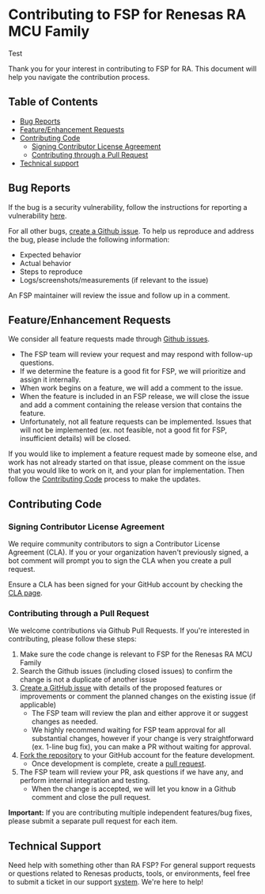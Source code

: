 # Contributing to FSP for Renesas RA MCU Family

Test

Thank you for your interest in contributing to FSP for RA. This document will help you navigate the contribution process.

## Table of Contents

- [Bug Reports](#bug-reports)
- [Feature/Enhancement Requests](#featureenhancement-requests)
- [Contributing Code](#contributing-code)
  - [Signing Contributor License Agreement](#signing-contributor-license-agreement)
  - [Contributing through a Pull Request](#contributing-through-a-pull-request)
- [Technical support](#technical-support)

## Bug Reports

If the bug is a security vulnerability, follow the instructions for reporting a vulnerability [here](https://github.com/renesas/fsp/security).

For all other bugs, [create a Github issue](https://docs.github.com/en/issues/tracking-your-work-with-issues/creating-an-issue). To help us reproduce and address the bug, please include the following information:

- Expected behavior
- Actual behavior
- Steps to reproduce
- Logs/screenshots/measurements (if relevant to the issue)

An FSP maintainer will review the issue and follow up in a comment.

## Feature/Enhancement Requests

We consider all feature requests made through [Github issues](https://docs.github.com/en/issues/tracking-your-work-with-issues/creating-an-issue).

- The FSP team will review your request and may respond with follow-up questions.
- If we determine the feature is a good fit for FSP, we will prioritize and assign it internally.
- When work begins on a feature, we will add a comment to the issue.
- When the feature is included in an FSP release, we will close the issue and add a comment containing the release version that contains the feature.
- Unfortunately, not all feature requests can be implemented. Issues that will not be implemented (ex. not feasible, not a good fit for FSP, insufficient details) will be closed.

If you would like to implement a feature request made by someone else, and work has not already started on that issue, please comment on the issue that you would like to work on it, and your plan for implementation. Then follow the [Contributing Code](#contributing-code) process to make the updates.

## Contributing Code

### Signing Contributor License Agreement

We require community contributors to sign a Contributor License Agreement (CLA). If you or your organization haven't previously signed, a bot comment will prompt you to sign the CLA when you create a pull request.

Ensure a CLA has been signed for your GitHub account by checking the [CLA page](https://cla-assistant.io/renesas/fsp).

### Contributing through a Pull Request

We welcome contributions via Github Pull Requests. If you're interested in contributing, please follow these steps:

1. Make sure the code change is relevant to FSP for the Renesas RA MCU Family
1. Search the Github issues (including closed issues) to confirm the change is not a duplicate of another issue
1. [Create a GitHub issue](https://docs.github.com/en/issues/tracking-your-work-with-issues/creating-an-issue) with details of the proposed features or improvements or comment the planned changes on the existing issue (if applicable)
   - The FSP team will review the plan and either approve it or suggest changes as needed.
   - We highly recommend waiting for FSP team approval for all substantial changes, however if your change is very straightforward (ex. 1-line bug fix), you can make a PR without waiting for approval.
1. [Fork the repository](https://docs.github.com/en/pull-requests/collaborating-with-pull-requests/working-with-forks/fork-a-repo) to your GitHub account for the feature development.
    - Once development is complete, create a [pull request](https://docs.github.com/en/pull-requests/collaborating-with-pull-requests/proposing-changes-to-your-work-with-pull-requests/creating-a-pull-request-from-a-fork).
 1. The FSP team will review your PR, ask questions if we have any, and perform internal integration and testing.
    - When the change is accepted, we will let you know in a Github comment and close the pull request.

**Important:** If you are contributing multiple independent features/bug fixes, please submit a separate pull request for each item.

## Technical Support

Need help with something other than RA FSP? For general support requests or questions related to Renesas products, tools, or environments, feel free to submit a ticket in our support [system](https://www.renesas.com/us/en/support). We're here to help!
